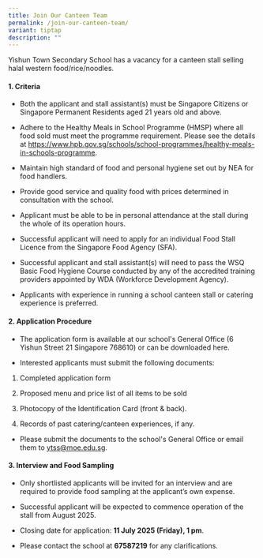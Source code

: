 ```yaml
---
title: Join Our Canteen Team
permalink: /join-our-canteen-team/
variant: tiptap
description: ""
---
```

<p>Yishun Town Secondary School has a vacancy for a canteen stall selling
halal western food/rice/noodles.</p>
<h4>1. Criteria</h4>
<ul data-tight="true" class="tight">
<li>
<p>Both the applicant and stall assistant(s) must be Singapore Citizens or
Singapore Permanent Residents aged 21 years old and above.</p>
</li>
<li>
<p>Adhere to the Healthy Meals in School Programme (HMSP) where all food
sold must meet the programme requirement. Please see the details at <a href="https://www.hpb.gov.sg/schools/school-programmes/healthy-meals-in-schools-programme" rel="noopener noreferrer nofollow" target="_blank">https://www.hpb.gov.sg/schools/school-programmes/healthy-meals-in-schools-programme</a>.</p>
</li>
<li>
<p>Maintain high standard of food and personal hygiene set out by NEA for
food handlers.</p>
</li>
<li>
<p>Provide good service and quality food with prices determined in consultation
with the school.</p>
</li>
<li>
<p>Applicant must be able to be in personal attendance at the stall during
the whole of its operation hours.</p>
</li>
<li>
<p>Successful applicant will need to apply for an individual Food Stall Licence
from the Singapore Food Agency (SFA).</p>
</li>
<li>
<p>Successful applicant and stall assistant(s) will need to pass the WSQ
Basic Food Hygiene Course conducted by any of the accredited training providers
appointed by WDA (Workforce Development Agency).</p>
</li>
<li>
<p>Applicants with experience in running a school canteen stall or catering
experience is preferred.</p>
</li>
</ul>
<h4>2. Application Procedure</h4>
<ul data-tight="true" class="tight">
<li>
<p>The application form is available at our school's General Office (6 Yishun
Street 21 Singapore 768610) or can be downloaded here.</p>
</li>
<li>
<p>Interested applicants must submit the following documents:</p>
</li>
</ul>
<ol data-tight="true" class="tight">
<li>
<p>Completed application form</p>
</li>
<li>
<p>Proposed menu and price list of all items to be sold</p>
</li>
<li>
<p>Photocopy of the Identification Card (front &amp; back).</p>
</li>
<li>
<p>Records of past catering/canteen experiences, if any.</p>
</li>
</ol>
<ul data-tight="true" class="tight">
<li>
<p>Please submit the documents to the school's General Office or email them
to <a href="mailto:ytss@moe.edu.sg" rel="noopener noreferrer nofollow" target="_blank">ytss@moe.edu.sg</a>.</p>
</li>
</ul>
<h4>3. Interview and Food Sampling</h4>
<ul data-tight="true" class="tight">
<li>
<p>Only shortlisted applicants will be invited for an interview and are required
to provide food sampling at the applicant’s own expense.</p>
</li>
<li>
<p>Successful applicant will be expected to commence operation of the stall
from August 2025.</p>
</li>
<li>
<p>Closing date for application: <strong>11 July 2025 (Friday), 1 pm</strong>.</p>
</li>
<li>
<p>Please contact the school at <strong>67587219</strong> for any clarifications.</p>
</li>
</ul>
<p></p>
